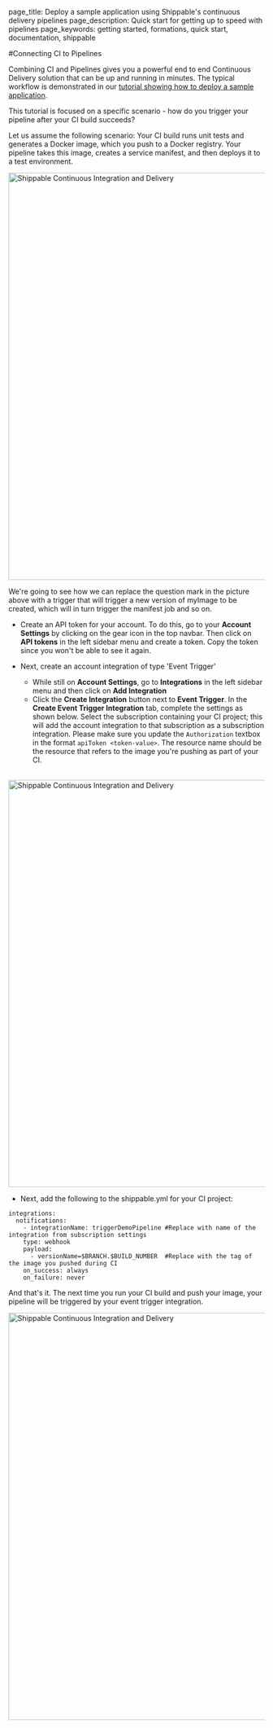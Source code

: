 page_title: Deploy a sample application using Shippable's continuous delivery pipelines
page_description: Quick start for getting up to speed with pipelines
page_keywords: getting started, formations, quick start, documentation, shippable

#Connecting CI to Pipelines

Combining CI and Pipelines gives you a powerful end to end Continuous Delivery solution that can be up and running in minutes. The typical workflow is demonstrated in our [tutorial showing how to deploy a sample application](samplePipeline/).

This tutorial is focused on a specific scenario - how do you trigger your pipeline after your CI build succeeds?

Let us assume the following scenario: Your CI build runs unit tests and generates a Docker image, which you push to a Docker registry. Your pipeline takes this image, creates a service manifest, and then deploys it to a test environment.

<img src="../../images/pipelines/connectingCiPipelinesHow.png" alt="Shippable Continuous Integration and Delivery" style="width:800px;"/>

We're going to see how we can replace the question mark in the picture above with a trigger that will trigger a new version of myImage to be created, which will in turn trigger the manifest job and so on.

* Create an API token for your account. To do this, go to your **Account Settings** by clicking on the gear icon in the top navbar. Then click on **API tokens** in the left sidebar menu and create a token. Copy the token since you won't be able to see it again.

* Next, create an account integration of type 'Event Trigger'
    * While still on **Account Settings**, go to  **Integrations** in the left sidebar menu and then click on **Add Integration**
    * Click the **Create Integration** button next to **Event Trigger**. In the **Create Event Trigger Integration** tab, complete the settings as shown below. Select the subscription containing your CI project; this will add the account integration to that subscription as a subscription integration. Please make sure you update the `Authorization` textbox in the format `apiToken <token-value>`. The resource name should be the resource that refers to the image you're pushing as part of your CI.

    <br>

<img src="../../images/pipelines/samplePipelineEventTriggerIntegration.png" alt="Shippable Continuous Integration and Delivery" style="width:800px;"/>

* Next, add the following to the shippable.yml for your CI project:

```
integrations:
  notifications:
    - integrationName: triggerDemoPipeline #Replace with name of the integration from subscription settings
    type: webhook
    payload:
      - versionName=$BRANCH.$BUILD_NUMBER  #Replace with the tag of the image you pushed during CI
    on_success: always
    on_failure: never

```

And that's it. The next time you run your CI build and push your image, your pipeline will be triggered by your event trigger integration.

<img src="../../images/pipelines/connectingCiPipelines.png" alt="Shippable Continuous Integration and Delivery" style="width:800px;"/>
